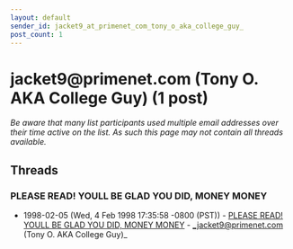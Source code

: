 ```yaml
---
layout: default
sender_id: jacket9_at_primenet_com_tony_o_aka_college_guy_
post_count: 1
---
```


# jacket9<span>@</span>primenet.com (Tony O.  AKA College Guy) (1 post)

_Be aware that many list participants used multiple email addresses over their time active on the list. As such this page may not contain all threads available._

## Threads

### PLEASE READ! YOULL BE GLAD YOU DID, MONEY MONEY
+ 1998-02-05 (Wed, 4 Feb 1998 17:35:58 -0800 (PST)) - [PLEASE READ! YOULL BE GLAD YOU DID, MONEY MONEY](/archive/1998/02/0df46945ceb11d5a1ad037d3828f0b3c3309ca8577ec4ddf492148985819ffc9) - _jacket9@primenet.com (Tony O.  AKA College Guy)_

